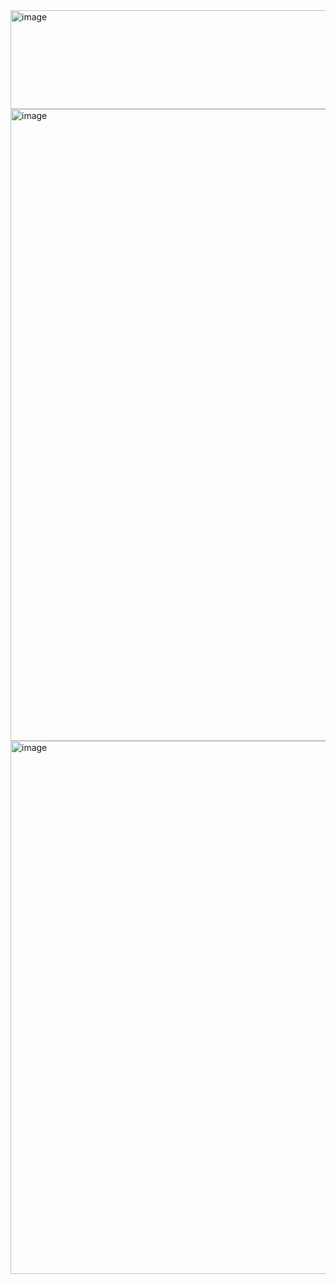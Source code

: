 <img width="927" height="158" alt="image" src="https://github.com/user-attachments/assets/0cd904dd-e300-48f5-9f5b-f80dc13b7980" />
<img width="1919" height="1011" alt="image" src="https://github.com/user-attachments/assets/b608102f-f720-4426-82a7-463253c1e0cb" />
<img width="1523" height="853" alt="image" src="https://github.com/user-attachments/assets/bff2e742-4ed8-4c9f-a700-aa5c1c2b59fd" />
